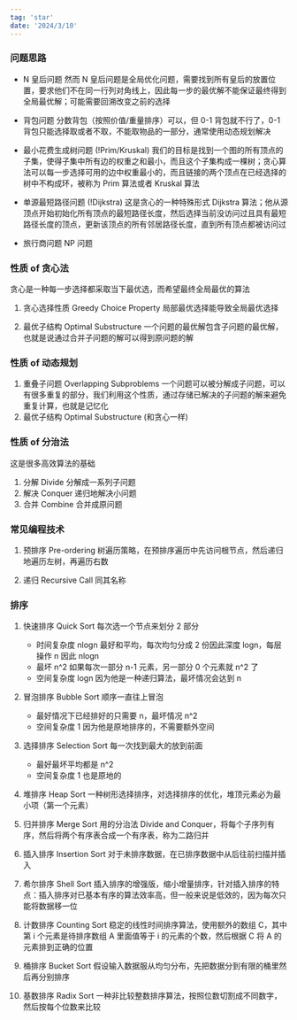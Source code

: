 ```yaml
---
tag: 'star'
date: '2024/3/10'
---
```


### 问题思路

- N 皇后问题
  然而 N 皇后问题是全局优化问题，需要找到所有皇后的放置位置，要求他们不在同一行列对角线上，因此每一步的最优解不能保证最终得到全局最优解；可能需要回溯改变之前的选择

- 背包问题
  分数背包（按照价值/重量排序）可以，但 0-1 背包就不行了，0-1 背包只能选择取或者不取，不能取物品的一部分，通常使用动态规划解决

- 最小花费生成树问题 (!Prim/Kruskal)
  我们的目标是找到一个图的所有顶点的子集，使得子集中所有边的权重之和最小，而且这个子集构成一棵树；贪心算法可以每一步选择可用的边中权重最小的，而且链接的两个顶点在已经选择的树中不构成环，被称为 Prim 算法或者 Kruskal 算法

- 单源最短路径问题 (!Dijkstra)
  这是贪心的一种特殊形式 Dijkstra 算法；他从源顶点开始初始化所有顶点的最短路径长度，然后选择当前没访问过且具有最短路径长度的顶点，更新该顶点的所有邻居路径长度，直到所有顶点都被访问过

- 旅行商问题
  NP 问题

### 性质 of 贪心法

贪心是一种每一步选择都采取当下最优选，而希望最终全局最优的算法

1. 贪心选择性质 Greedy Choice Property
   局部最优选择能导致全局最优选择

2. 最优子结构 Optimal Substructure
   一个问题的最优解包含子问题的最优解，也就是说通过合并子问题的解可以得到原问题的解

### 性质 of 动态规划

1. 重叠子问题 Overlapping Subproblems
   一个问题可以被分解成子问题，可以有很多重复的部分，我们利用这个性质，通过存储已解决的子问题的解来避免重复计算，也就是记忆化
2. 最优子结构 Optimal Substructure (和贪心一样)

### 性质 of 分治法

这是很多高效算法的基础

1. 分解 Divide 分解成一系列子问题
2. 解决 Conquer 递归地解决小问题
3. 合并 Combine 合并成原问题

### 常见编程技术

1. 预排序 Pre-ordering 树遍历策略，在预排序遍历中先访问根节点，然后递归地遍历左树，再遍历右数

2. 递归 Recursive Call 同其名称

### 排序

1. 快速排序 Quick Sort
   每次选一个节点来划分 2 部分

   - 时间复杂度 nlogn 最好和平均，每次均匀分成 2 份因此深度 logn，每层操作 n 因此 nlogn
   - 最坏 n^2 如果每次一部分 n-1 元素，另一部分 0 个元素就 n^2 了
   - 空间复杂度 logn 因为他是一种递归算法，最坏情况会达到 n

2. 冒泡排序 Bubble Sort
   顺序一直往上冒泡

   - 最好情况下已经排好的只需要 n，最坏情况 n^2
   - 空间复杂度 1 因为他是原地排序的，不需要额外空间

3. 选择排序 Selection Sort
   每一次找到最大的放到前面

   - 最好最坏平均都是 n^2
   - 空间复杂度 1 也是原地的

4. 堆排序 Heap Sort
   一种树形选择排序，对选择排序的优化，堆顶元素必为最小项（第一个元素）
5. 归并排序 Merge Sort
   用的分治法 Divide and Conquer，将每个子序列有序，然后将两个有序表合成一个有序表，称为二路归并

6. 插入排序 Insertion Sort
   对于未排序数据，在已排序数据中从后往前扫描并插入
7. 希尔排序 Shell Sort
   插入排序的增强版，缩小增量排序，针对插入排序的特点：插入排序对已基本有序的算法效率高，但一般来说是低效的，因为每次只能将数据移一位
8. 计数排序 Counting Sort
   稳定的线性时间排序算法，使用额外的数组 C，其中第 i 个元素是待排序数组 A 里面值等于 i 的元素的个数，然后根据 C 将 A 的元素排到正确的位置
9. 桶排序 Bucket Sort
   假设输入数据服从均匀分布，先把数据分到有限的桶里然后再分别排序
10. 基数排序 Radix Sort
    一种非比较整数排序算法，按照位数切割成不同数字，然后按每个位数来比较
